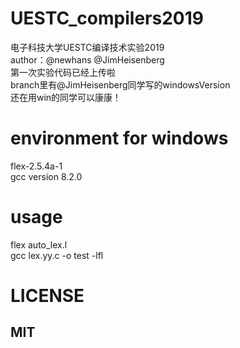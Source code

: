 # UESTC_compilers2019  
电子科技大学UESTC编译技术实验2019  
author：@newhans @JimHeisenberg  
第一次实验代码已经上传啦  
branch里有@JimHeisenberg同学写的windowsVersion  
还在用win的同学可以康康！  

# environment for windows
flex-2.5.4a-1  
gcc version 8.2.0  

# usage
flex auto_lex.l  
gcc lex.yy.c -o test -lfl  

# LICENSE  
## MIT  

